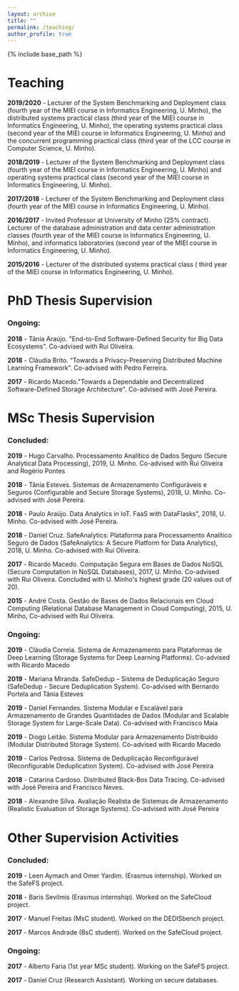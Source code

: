 ```yaml
---
layout: archive
title: ""
permalink: /teaching/
author_profile: true
---
```


{% include base_path %}

# Teaching

**2019/2020** - Lecturer of the System Benchmarking and Deployment class (fourth year of the MIEI course in Informatics Engineering, U. Minho), the distributed systems practical class (third year of the MIEI course in Informatics Engineering, U. Minho), the operating systems practical class (second year of the MIEI course in Informatics Engineering, U. Minho) and the concurrent programming practical class (third year of the LCC course in Computer Science, U. Minho).

**2018/2019** - Lecturer of the System Benchmarking and Deployment class (fourth year of the MIEI course in Informatics Engineering, U. Minho) and operating systems practical class (second year of the MIEI course in Informatics Engineering, U. Minho).

**2017/2018** -  Lecturer of the System Benchmarking and Deployment class (fourth year of the MIEI course in Informatics Engineering, U. Minho).

**2016/2017** -  Invited Professor at University of Minho (25% contract). Lecturer of the database administration and data center administration classes (fourth year of the MIEI course in Informatics Engineering, U. Minho), and informatics laboratories (second year of the MIEI course in Informatics Engineering, U. Minho).

**2015/2016** - Lecturer of the distributed systems practical class ( third year of the MIEI course in Informatics Engineering, U. Minho).


# PhD Thesis Supervision

### Ongoing:

**2018** - Tânia Araújo. "End-to-End Software-Defined Security for Big Data Ecosystems". Co-advised with Rui Oliveira.

**2018** - Cláudia Brito. “Towards a Privacy-Preserving Distributed Machine Learning Framework”. Co-advised with Pedro Ferreira.

**2017** - Ricardo Macedo."Towards a Dependable and Decentralized Software-Defined Storage Architecture". Co-advised with José Pereira.

# MSc Thesis Supervision

### Concluded:

**2019** - Hugo Carvalho. Processamento Analítico de Dados Seguro (Secure Analytical Data Processing), 2019, U. Minho. Co-advised with Rui Oliveira and Rogério Pontes

**2018** - Tânia Esteves. Sistemas de Armazenamento Configuráveis e Seguros (Configurable and Secure Storage Systems), 2018, U. Minho. Co-advised with José Pereira.

**2018** - Paulo Araújo. Data Analytics in IoT. FaaS with DataFlasks", 2018, U. Minho. Co-advised with José Pereira.

**2018** - Daniel Cruz. SafeAnalytics: Plataforma para Processamento Analítico Seguro de Dados (SafeAnalytics: A Secure Platform for Data Analytics), 2018, U. Minho. Co-advised with Rui Oliveira.

**2017** - Ricardo Macedo. Computação Segura em Bases de Dados NoSQL (Secure Computation in NoSQL Databases), 2017, U. Minho. Co-advised with Rui Oliveira. Concluded with U. Minho's highest grade (20 values out of 20).

**2015** - André Costa. Gestão de Bases de Dados Relacionais em Cloud Computing (Relational Database Management in Cloud Computing), 2015, U. Minho, Co-advised with Rui Oliveira. 

### Ongoing:

**2019** - Cláudia Correia. Sistema de Armazenamento para Plataformas de Deep Learning (Storage Systems for Deep Learning Platforms). Co-advised with Ricardo Macedo

**2019** - Mariana Miranda. SafeDedup – Sistema de Deduplicação Seguro (SafeDedup - Secure Deduplication System). Co-advised with Bernardo Portela and Tânia Esteves

**2019** - Daniel Fernandes. Sistema Modular e Escalável para Armazenamento de Grandes Quantidades de Dados (Modular and Scalable Storage System for Large-Scale Data). Co-advised with Francisco Maia

**2019** - Diogo Leitão. Sistema Modular para Armazenamento Distribuído (Modular Distributed Storage System). Co-advised with Ricardo Macedo

**2019** - Carlos Pedrosa. Sistema de Deduplicação Reconfigurável (Reconfigurable Deduplication System). Co-advised with José Pereira

**2018** - Catarina Cardoso. Distributed Black-Box Data Tracing. Co-advised with José Pereira and Francisco Neves.

**2018** - Alexandre Silva. Avaliação Realista de Sistemas de Armazenamento (Realistic Evaluation of Storage Systems). Co-advised with José Pereira


# Other Supervision Activities

### Concluded:

**2019** - Leen Aymach and Omer Yardim. (Erasmus internship). Worked on the SafeFS project.

**2018** - Baris Sevilmis (Erasmus internship). Worked on the SafeCloud project.

**2017** - Manuel Freitas (MsC student). Worked on the DEDISbench project.

**2017** - Marcos Andrade (BsC student). Worked on the SafeCloud project.


### Ongoing:

**2017** - Alberto Faria (1st year MSc student). Working on the SafeFS project.

**2017** - Daniel Cruz (Research Assistant). Working on secure databases. 
